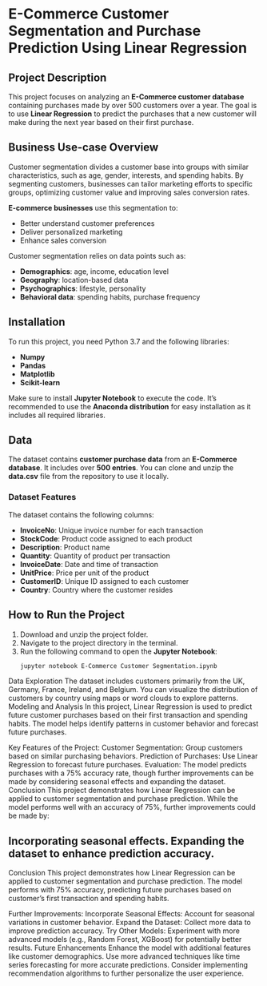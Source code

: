 # E-Commerce Customer Segmentation and Purchase Prediction Using Linear Regression

## Project Description
This project focuses on analyzing an **E-Commerce customer database** containing purchases made by over 500 customers over a year. The goal is to use **Linear Regression** to predict the purchases that a new customer will make during the next year based on their first purchase.

## Business Use-case Overview
Customer segmentation divides a customer base into groups with similar characteristics, such as age, gender, interests, and spending habits. By segmenting customers, businesses can tailor marketing efforts to specific groups, optimizing customer value and improving sales conversion rates.

**E-commerce businesses** use this segmentation to:
- Better understand customer preferences
- Deliver personalized marketing
- Enhance sales conversion

Customer segmentation relies on data points such as:
- **Demographics**: age, income, education level
- **Geography**: location-based data
- **Psychographics**: lifestyle, personality
- **Behavioral data**: spending habits, purchase frequency

## Installation
To run this project, you need Python 3.7 and the following libraries:

- **Numpy**
- **Pandas**
- **Matplotlib**
- **Scikit-learn**

Make sure to install **Jupyter Notebook** to execute the code. It’s recommended to use the **Anaconda distribution** for easy installation as it includes all required libraries.

## Data
The dataset contains **customer purchase data** from an **E-Commerce database**. It includes over **500 entries**. You can clone and unzip the **data.csv** file from the repository to use it locally.

### Dataset Features
The dataset contains the following columns:
- **InvoiceNo**: Unique invoice number for each transaction
- **StockCode**: Product code assigned to each product
- **Description**: Product name
- **Quantity**: Quantity of product per transaction
- **InvoiceDate**: Date and time of transaction
- **UnitPrice**: Price per unit of the product
- **CustomerID**: Unique ID assigned to each customer
- **Country**: Country where the customer resides

## How to Run the Project
1. Download and unzip the project folder.
2. Navigate to the project directory in the terminal.
3. Run the following command to open the **Jupyter Notebook**:
   ```bash
   jupyter notebook E-Commerce Customer Segmentation.ipynb
Data Exploration
The dataset includes customers primarily from the UK, Germany, France, Ireland, and Belgium.
You can visualize the distribution of customers by country using maps or word clouds to explore patterns.
Modeling and Analysis
In this project, Linear Regression is used to predict future customer purchases based on their first transaction and spending habits. The model helps identify patterns in customer behavior and forecast future purchases.

Key Features of the Project:
Customer Segmentation: Group customers based on similar purchasing behaviors.
Prediction of Purchases: Use Linear Regression to forecast future purchases.
Evaluation: The model predicts purchases with a 75% accuracy rate, though further improvements can be made by considering seasonal effects and expanding the dataset.
Conclusion
This project demonstrates how Linear Regression can be applied to customer segmentation and purchase prediction. While the model performs well with an accuracy of 75%, further improvements could be made by:

Incorporating seasonal effects.
Expanding the dataset to enhance prediction accuracy.
--
Conclusion
This project demonstrates how Linear Regression can be applied to customer segmentation and purchase prediction. The model performs with 75% accuracy, predicting future purchases based on customer’s first transaction and spending habits.

Further Improvements:
Incorporate Seasonal Effects: Account for seasonal variations in customer behavior.
Expand the Dataset: Collect more data to improve prediction accuracy.
Try Other Models: Experiment with more advanced models (e.g., Random Forest, XGBoost) for potentially better results.
Future Enhancements
Enhance the model with additional features like customer demographics.
Use more advanced techniques like time series forecasting for more accurate predictions.
Consider implementing recommendation algorithms to further personalize the user experience.

